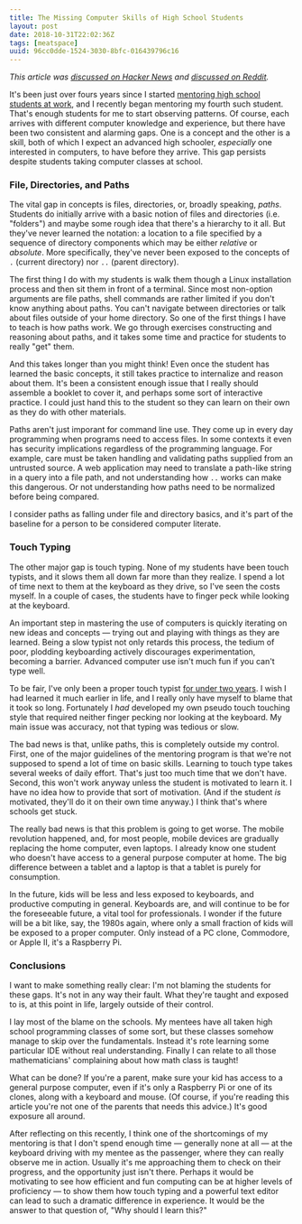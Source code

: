 ```yaml
---
title: The Missing Computer Skills of High School Students
layout: post
date: 2018-10-31T22:02:36Z
tags: [meatspace]
uuid: 96cc0dde-1524-3030-8bfc-016439796c16
---
```


*This article was [discussed on Hacker News][hn] and [discussed on
Reddit][reddit].*

It's been just over fours years since I started [mentoring high school
students at work][two], and I recently began mentoring my fourth such
student. That's enough students for me to start observing patterns. Of
course, each arrives with different computer knowledge and experience,
but there have been two consistent and alarming gaps. One is a concept
and the other is a skill, both of which I expect an advanced high
schooler, *especially* one interested in computers, to have before
they arrive. This gap persists despite students taking computer
classes at school.

### File, Directories, and Paths

The vital gap in concepts is files, directories, or, broadly speaking,
*paths*. Students do initially arrive with a basic notion of files and
directories (i.e. "folders") and maybe some rough idea that there's a
hierarchy to it all. But they've never learned the notation: a location
to a file specified by a sequence of directory components which may be
either *relative* or *absolute*. More specifically, they've never been
exposed to the concepts of `.` (current directory) nor `..` (parent
directory).

The first thing I do with my students is walk them though a Linux
installation process and then sit them in front of a terminal. Since
most non-option arguments are file paths, shell commands are rather
limited if you don't know anything about paths. You can't navigate
between directories or talk about files outside of your home
directory. So one of the first things I have to teach is how paths
work. We go through exercises constructing and reasoning about paths,
and it takes some time and practice for students to really "get" them.

And this takes longer than you might think! Even once the student has
learned the basic concepts, it still takes practice to internalize and
reason about them. It's been a consistent enough issue that I really
should assemble a booklet to cover it, and perhaps some sort of
interactive practice. I could just hand this to the student so they
can learn on their own as they do with other materials.

Paths aren't just imporant for command line use. They come up in every
day programming when programs need to access files. In some contexts it
even has security implications regardless of the programming language.
For example, care must be taken handling and validating paths supplied
from an untrusted source. A web application may need to translate a
path-like string in a query into a file path, and not understanding how
`..` works can make this dangerous. Or not understanding how paths need
to be normalized before being compared.

I consider paths as falling under file and directory basics, and it's
part of the baseline for a person to be considered computer literate.

### Touch Typing

The other major gap is touch typing. None of my students have been
touch typists, and it slows them all down far more than they realize.
I spend a lot of time next to them at the keyboard as they drive, so
I've seen the costs myself. In a couple of cases, the students have to
finger peck while looking at the keyboard.

An important step in mastering the use of computers is quickly
iterating on new ideas and concepts — trying out and playing with
things as they are learned. Being a slow typist not only retards this
process, the tedium of poor, plodding keyboarding actively discourages
experimentation, becoming a barrier. Advanced computer use isn't much
fun if you can't type well.

To be fair, I've only been a proper touch typist [for under two
years][tt]. I wish I had learned it much earlier in life, and I really
only have myself to blame that it took so long. Fortunately I *had*
developed my own pseudo touch touching style that required neither
finger pecking nor looking at the keyboard. My main issue was accuracy,
not that typing was tedious or slow.

The bad news is that, unlike paths, this is completely outside my
control. First, one of the major guidelines of the mentoring program
is that we're not supposed to spend a lot of time on basic skills.
Learning to touch type takes several weeks of daily effort. That's
just too much time that we don't have. Second, this won't work anyway
unless the student is motivated to learn it. I have no idea how to
provide that sort of motivation. (And if the student *is* motivated,
they'll do it on their own time anyway.) I think that's where schools
get stuck.

The really bad news is that this problem is going to get worse. The
mobile revolution happened, and, for most people, mobile devices are
gradually replacing the home computer, even laptops. I already know
one student who doesn't have access to a general purpose computer at
home. The big difference between a tablet and a laptop is that a
tablet is purely for consumption.

In the future, kids will be less and less exposed to keyboards, and
productive computing in general. Keyboards are, and will continue to be
for the foreseeable future, a vital tool for professionals. I wonder if
the future will be a bit like, say, the 1980s again, where only a small
fraction of kids will be exposed to a proper computer. Only instead of a
PC clone, Commodore, or Apple II, it's a Raspberry Pi.

### Conclusions

I want to make something really clear: I'm not blaming the students for
these gaps. It's not in any way their fault. What they're taught and
exposed to is, at this point in life, largely outside of their control.

I lay most of the blame on the schools. My mentees have all taken high
school programming classes of some sort, but these classes somehow
manage to skip over the fundamentals. Instead it's rote learning some
particular IDE without real understanding. Finally I can relate to all
those mathematicians' complaining about how math class is taught!

What can be done? If you're a parent, make sure your kid has access to a
general purpose computer, even if it's only a Raspberry Pi or one of its
clones, along with a keyboard and mouse. (Of course, if you're reading
this article you're not one of the parents that needs this advice.) It's
good exposure all around.

After reflecting on this recently, I think one of the shortcomings of
my mentoring is that I don't spend enough time — generally none at all
— at the keyboard driving with my mentee as the passenger, where they
can really observe me in action. Usually it's me approaching them to
check on their progress, and the opportunity just isn't there. Perhaps
it would be motivating to see how efficient and fun computing can be
at higher levels of proficiency — to show them how touch typing and a
powerful text editor can lead to such a dramatic difference in
experience. It would be the answer to that question of, "Why should I
learn this?"


[hn]: https://news.ycombinator.com/item?id=18349847
[reddit]: https://redd.it/9td4qx
[tt]: /blog/2017/04/01/
[two]: /blog/2016/09/02/
